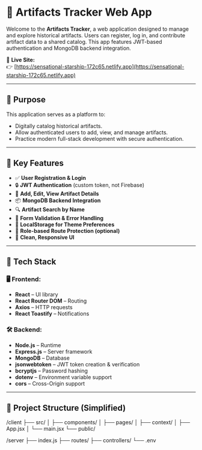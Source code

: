 # 🌌 Artifacts Tracker Web App

Welcome to the **Artifacts Tracker**, a web application designed to manage and explore historical artifacts. Users can register, log in, and contribute artifact data to a shared catalog. This app features JWT-based authentication and MongoDB backend integration.

🔗 **Live Site:**  
👉 [https://sensational-starship-172c65.netlify.app](https://sensational-starship-172c65.netlify.app)

---

## 🎯 Purpose

This application serves as a platform to:
- Digitally catalog historical artifacts.
- Allow authenticated users to add, view, and manage artifacts.
- Practice modern full-stack development with secure authentication.

---

## 🚀 Key Features

- ✅ **User Registration & Login**
- 🔒 **JWT Authentication** (custom token, not Firebase)
- 📌 **Add, Edit, View Artifact Details**
- 📦 **MongoDB Backend Integration**
- 🔍 **Artifact Search by Name**
- 🧪 **Form Validation & Error Handling**
- 📁 **LocalStorage for Theme Preferences**
- 🧾 **Role-based Route Protection (optional)**
- 🎨 **Clean, Responsive UI**

---

## 🧱 Tech Stack

### 🖥️ Frontend:
- **React** – UI library
- **React Router DOM** – Routing
- **Axios** – HTTP requests
- **React Toastify** – Notifications

### 🛠️ Backend:
- **Node.js** – Runtime
- **Express.js** – Server framework
- **MongoDB** – Database
- **jsonwebtoken** – JWT token creation & verification
- **bcryptjs** – Password hashing
- **dotenv** – Environment variable support
- **cors** – Cross-Origin support

---

## 📁 Project Structure (Simplified)

/client
├── src/
│ ├── components/
│ ├── pages/
│ ├── context/
│ ├── App.jsx
│ └── main.jsx
└── public/

/server
├── index.js
├── routes/
├── controllers/
└── .env